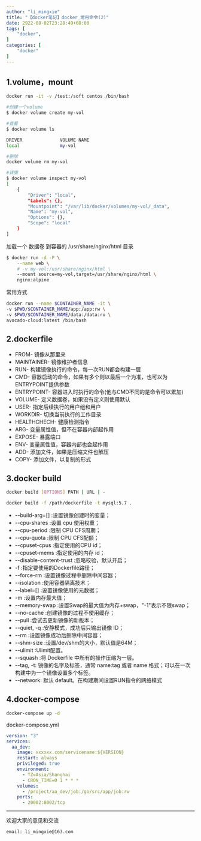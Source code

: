 ```yaml
---
author: "li_mingxie"
title: "【docker笔记】docker_常用命令(2)"
date: 2922-08-02T23:28:49+08:00
tags: [
    "docker",
]
categories: [
    "docker"
]
---
```


## 1.volume，mount

```bash
docker run -it -v /test:/soft centos /bin/bash
```
<!--more-->  
```bash
#创建一个volume
$ docker volume create my-vol

#查看
$ docker volume ls

DRIVER              VOLUME NAME
local               my-vol

#删除
docker volume rm my-vol

#详情
$ docker volume inspect my-vol
[
    {
        "Driver": "local",
        "Labels": {},
        "Mountpoint": "/var/lib/docker/volumes/my-vol/_data",
        "Name": "my-vol",
        "Options": {},
        "Scope": "local"
    }
]
```

加载一个 数据卷 到容器的 /usr/share/nginx/html 目录

```bash
$ docker run -d -P \
    --name web \
    # -v my-vol:/usr/share/nginx/html \
    --mount source=my-vol,target=/usr/share/nginx/html \
    nginx:alpine
```

常用方式

```bash
docker run --name $CONTAINER_NAME -it \
-v $PWD/$CONTAINER_NAME/app:/app:rw \
-v $PWD/$CONTAINER_NAME/data:/data:ro \
avocado-cloud:latest /bin/bash
```

## 2.dockerfile

* FROM- 镜像从那里来
* MAINTAINER- 镜像维护者信息
* RUN- 构建镜像执行的命令，每一次RUN都会构建一层
* CMD- 容器启动的命令，如果有多个则以最后一个为准，也可以为ENTRYPOINT提供参数
* ENTRYPOINT- 容器进入时执行的命令(他与CMD不同的是命令可以累加)
* VOLUME- 定义数据卷，如果没有定义则使用默认
* USER- 指定后续执行的用户组和用户
* WORKDIR- 切换当前执行的工作目录
* HEALTHCHECH- 健康检测指令
* ARG- 变量属性值，但不在容器内部起作用
* EXPOSE- 暴露端口
* ENV- 变量属性值，容器内部也会起作用
* ADD- 添加文件，如果是压缩文件也解压
* COPY- 添加文件，以复制的形式

## 3.docker build

```bash
docker build [OPTIONS] PATH | URL | -

docker build -f /path/dockerfile -t mysql:5.7 . 
```

* --build-arg=[] :设置镜像创建时的变量；
* --cpu-shares :设置 cpu 使用权重；
* --cpu-period :限制 CPU CFS周期；
* --cpu-quota :限制 CPU CFS配额；
* --cpuset-cpus :指定使用的CPU id；
* --cpuset-mems :指定使用的内存 id；
* --disable-content-trust :忽略校验，默认开启；
* -f :指定要使用的Dockerfile路径；
* --force-rm :设置镜像过程中删除中间容器；
* --isolation :使用容器隔离技术；
* --label=[] :设置镜像使用的元数据；
* -m :设置内存最大值；
* --memory-swap :设置Swap的最大值为内存+swap，"-1"表示不限swap；
* --no-cache :创建镜像的过程不使用缓存；
* --pull :尝试去更新镜像的新版本；
* --quiet, -q :安静模式，成功后只输出镜像 ID；
* --rm :设置镜像成功后删除中间容器；
* --shm-size :设置/dev/shm的大小，默认值是64M；
* --ulimit :Ulimit配置。
* --squash :将 Dockerfile 中所有的操作压缩为一层。
* --tag, -t: 镜像的名字及标签，通常 name:tag 或者 name 格式；可以在一次构建中为一个镜像设置多个标签。
* --network: 默认 default。在构建期间设置RUN指令的网络模式

## 4.docker-compose

```bash
docker-compose up -d
```

docker-compose.yml

```yml
version: "3"
services:
  aa_dev:
    image: xxxxxx.com/servicename:${VERSION}
    restart: always
    privileged: true
    environment:
      - TZ=Asia/Shanghai
      - CRON_TIME=0 1 * * *
    volumes:
      - /project/aa_dev/job:/go/src/app/job:rw
    ports:
      - 20002:8002/tcp
```

----------------------------------------------

欢迎大家的意见和交流

`email: li_mingxie@163.com`

